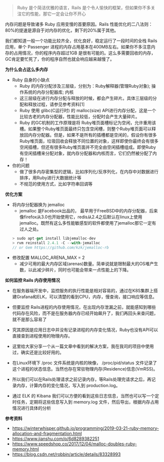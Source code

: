 > Ruby 是个简洁优雅的语言，Rails 是个令人愉快的框架，但如果你不多关注它的性能，那它一定会让你不开心

内存问题是导致诸多 Ruby 应用变慢的首要原因。Rails 性能优化的二八法则：80%的提速是源自于对内存的优化，剩下的20%属于其他。

我们都知道一般一个功能比较齐全，优化良好，稳定运行了一段时间的全栈 Rails 应用，单个 Passenger 进程的内存占用基本在400MB左右。如果你不多注意内存的占用情况，你的程序内存超过1GB 是很有可能的。这么多需要回收的内存，GC肯定要忙死了，你的程序自然也就会响应越来越慢了。

**为什么会占这么多内存**
- Ruby 自身的小缺点
  - Ruby 的内存分配涉及三层级，分别为：Ruby解释器(管理Ruby对象); 操作系统的内存分配器库; 内核
  - 这三层级在进行内存分配与释放的时候，都会产生碎片。具体三层级的分配和释放过程，请参见参考资料[1]
  - Ruby 使用 glibc(C运行时) 的 malloc(size) API进行内存分配，这是一个比较古老的内存分配器，性能比较低，分配时会产生大量碎片。
  - Ruby 的GC机制的工作原理是将 Ruby堆页面槽标记为空闲，允许重用该槽。如果整个Ruby堆页面最终只包含空闲槽，则整个Ruby堆页面可以释放回内存分配器。但是，如果不是所有的插槽都是空闲的，假设你有很多Ruby堆页面，垃圾回收会释放不同位置的对象，这样即使你最终会有很多空闲插槽，但还有很多Ruby堆页面并不完全由空闲插槽组成。即使Ruby有空闲插槽来分配对象，就内存分配器和内核而言，它们仍然被分配了内存！
- 你的问题
  - 做了很多内存密集型的逻辑，比如序列化/反序列化，在内存中对数据进行排序，用Ruby进行大数据统计等
  - 不规范的使用方式，比如字符串回调等

**优化方案**
- 将内存分配器换为 jemalloc
  - jemalloc 是Facebook出品的， 最早用于FreeBSD中的内存分配器，后来像firefox从3.0也开始使用它，redis从2.4之后默认在linux上使用jemalloc。既然有这么多性能敏感型的软件都使用了jemalloc那它一定有过人之处。
  ```javascript
  > sudo apt-get install libjemalloc-dev
  > rvm reinstall 2.4.1 -C --with-jemalloc
  // or Gem https://github.com/kzk/jemalloc-rb
  ```
- 修改配置 MALLOC_ARENA_MAX = 2
  - 减少可用的最大内存区域(arenas)数量。简单说就是限制最大的OS堆产生数，以此减少碎片，同时也可能会带来一点性能上的下降。

**如何监控 Rails 内存使用情况**
- 在服务器端开发中，监控服务的执行性能是相对容易的，通过在K8S集群上搭建Grafana和ELK，可以清楚的看到CPU，内存，慢查询，接口响应等信息。
- 但要监控 Rails进程的内存使用情况，在出现内存泄漏之前，就能感知到哪些代码存在风险，而不是在服务器内存已经开始飙升了，我们再回头来查问题，就不是那么容易了
- 究其原因是应用日志中并没有记录进程的内存变化情况，Ruby也没有API可以直接查到进程使用的物理内存。
- 这里给大家分享一个从一篇文章中看到的解决方案，我在我司的项目中使用过，确实还是比较好用的。

- 在Linux环境下 /proc 文件系统是内核的映像， /proc/pid/status 文件记录了这个进程的状态信息。当然也存在常驻物理内存(Residence)信息(VmRSS)。
- 所以我们可以在Rails处理请求之前记录内存，等Rails处理完请求之后，再记录内存，计算内存的变化情况，写入到 production.log。
- 通过 ELK 的 Kibana 我们可以方便的看到这些日志信息，当然也可以写一个定时任务，定期将这些信息写入到 memory.log 文件，然后导出，根据内存占用情况进行具体的分析


**参考资料**
- https://winterwhisper.github.io/programming/2019-03-21-ruby-memory-allocation-and-fragmentation.html
- https://www.jianshu.com/p/6d8289382251
- https://www.speedshop.co/2017/12/04/malloc-doubles-ruby-memory.html
- https://blog.csdn.net/robbin/article/details/83328993